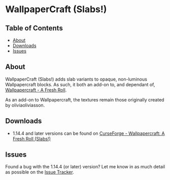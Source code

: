 # WallpaperCraft (Slabs!)

## Table of Contents

* [About](#about)
* [Downloads](#downloads)
* [Issues](#issues)

## About

WallpaperCraft (Slabs!) adds slab variants to opaque, non-luminous Wallpapercraft blocks.  As such, it both an add-on to, and dependant of, [Wallpapercraft - A Fresh Roll](https://www.curseforge.com/minecraft/mc-mods/wallpapercraft-a-fresh-roll).

As an add-on to Wallpapercraft, the textures remain those originally created by oliviaoliviasson.

## Downloads

* 1.14.4 and later versions can be found on [CurseForge - Wallpapercraft: A Fresh Roll (Slabs!)](https://www.curseforge.com/minecraft/mc-mods/wallpapercraft-a-fresh-roll-slabs)

## Issues

Found a bug with the 1.14.4 (or later) version?  Let me know in as much detail as possible on the [Issue Tracker](https://github.com/Ommina/WallpaperCraftSlabs/issues).